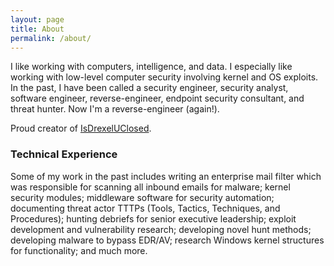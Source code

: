 ```yaml
---
layout: page
title: About
permalink: /about/
---
```


I like working with computers, intelligence, and data. I especially like working with low-level computer security involving kernel and OS exploits. In the past, I have been called a security engineer, security analyst, software engineer, reverse-engineer, endpoint security consultant, and threat hunter. Now I'm a reverse-engineer (again!).

Proud creator of [IsDrexelUClosed](https://isdrexeluclosed.com).


### Technical Experience

Some of my work in the past includes writing an enterprise mail filter which was responsible for scanning all inbound emails for malware; kernel security modules; middleware software for security automation; documenting threat actor TTTPs (Tools, Tactics, Techniques, and Procedures); hunting debriefs for senior executive leadership; exploit development and vulnerability research; developing novel hunt methods; developing malware to bypass EDR/AV; research Windows kernel structures for functionality; and much more.